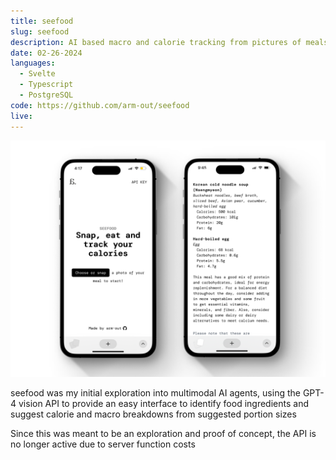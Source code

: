 ```yaml
---
title: seefood
slug: seefood
description: AI based macro and calorie tracking from pictures of meals
date: 02-26-2024
languages:
  - Svelte
  - Typescript
  - PostgreSQL
code: https://github.com/arm-out/seefood
live:
---
```


![seefood header image](images/seefood/header.png)
<br>

seefood was my initial exploration into multimodal AI agents, using the GPT-4 vision API to provide an easy interface to identify food ingredients and suggest calorie and macro breakdowns from suggested portion sizes
<br>

Since this was meant to be an exploration and proof of concept, the API is no longer active due to server function costs
